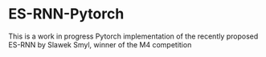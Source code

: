 # ES-RNN-Pytorch
This is a work in progress Pytorch implementation of the recently proposed ES-RNN by Slawek Smyl, winner of the M4 competition
